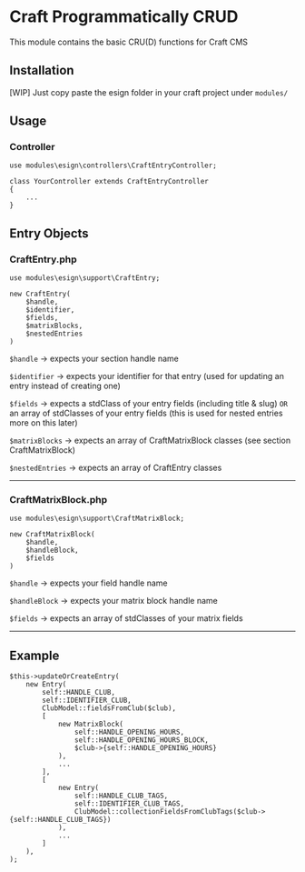 # Craft Programmatically CRUD

This module contains the basic CRU(D) functions for Craft CMS

## Installation

[WIP] Just copy paste the esign folder in your craft project under ``modules/``

## Usage

### Controller

```
use modules\esign\controllers\CraftEntryController;

class YourController extends CraftEntryController
{
    ...
}
```

## Entry Objects

###  **CraftEntry.php**
```
use modules\esign\support\CraftEntry;

new CraftEntry(
    $handle, 
    $identifier, 
    $fields, 
    $matrixBlocks, 
    $nestedEntries
)
```

``$handle`` -> expects your section handle name

``$identifier`` -> expects your identifier for that entry (used for updating an entry instead of creating one)

``$fields`` -> expects a stdClass of your entry fields (including title & slug) ``OR`` an array of stdClasses of your entry fields (this is used for nested entries more on this later)

``$matrixBlocks`` -> expects an array of CraftMatrixBlock classes (see section CraftMatrixBlock)

``$nestedEntries`` -> expects an array of CraftEntry classes

---

### **CraftMatrixBlock.php**
```
use modules\esign\support\CraftMatrixBlock;

new CraftMatrixBlock(
    $handle, 
    $handleBlock, 
    $fields
)
```

``$handle`` -> expects your field handle name

``$handleBlock`` -> expects your matrix block handle name

``$fields`` -> expects an array of stdClasses of your matrix fields

---
## Example
```
$this->updateOrCreateEntry(
    new Entry(
        self::HANDLE_CLUB,
        self::IDENTIFIER_CLUB,
        ClubModel::fieldsFromClub($club),
        [
            new MatrixBlock(
                self::HANDLE_OPENING_HOURS,
                self::HANDLE_OPENING_HOURS_BLOCK,
                $club->{self::HANDLE_OPENING_HOURS}
            ),
            ...
        ],
        [
            new Entry(
                self::HANDLE_CLUB_TAGS,
                self::IDENTIFIER_CLUB_TAGS,
                ClubModel::collectionFieldsFromClubTags($club->{self::HANDLE_CLUB_TAGS})
            ),
            ...
        ]
    ),
);
```

